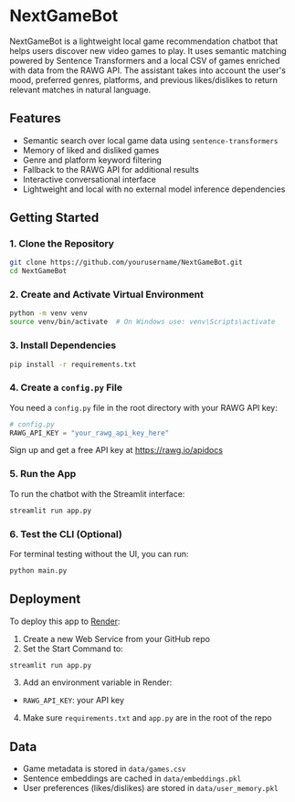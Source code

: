# NextGameBot

NextGameBot is a lightweight local game recommendation chatbot that helps users discover new video games to play. It uses semantic matching powered by Sentence Transformers and a local CSV of games enriched with data from the RAWG API. The assistant takes into account the user's mood, preferred genres, platforms, and previous likes/dislikes to return relevant matches in natural language.

## Features

- Semantic search over local game data using `sentence-transformers`
- Memory of liked and disliked games
- Genre and platform keyword filtering
- Fallback to the RAWG API for additional results
- Interactive conversational interface
- Lightweight and local with no external model inference dependencies

## Getting Started

### 1. Clone the Repository

```bash
git clone https://github.com/yourusername/NextGameBot.git
cd NextGameBot
```

### 2. Create and Activate Virtual Environment

```bash
python -m venv venv
source venv/bin/activate  # On Windows use: venv\Scripts\activate
```

### 3. Install Dependencies

```bash
pip install -r requirements.txt
```

### 4. Create a `config.py` File

You need a `config.py` file in the root directory with your RAWG API key:

```python
# config.py
RAWG_API_KEY = "your_rawg_api_key_here"
```

Sign up and get a free API key at https://rawg.io/apidocs

### 5. Run the App

To run the chatbot with the Streamlit interface:

```bash
streamlit run app.py
```

### 6. Test the CLI (Optional)

For terminal testing without the UI, you can run:

```bash
python main.py
```

## Deployment

To deploy this app to [Render](https://render.com/):

1. Create a new Web Service from your GitHub repo
2. Set the Start Command to:

```bash
streamlit run app.py
```

3. Add an environment variable in Render:

- `RAWG_API_KEY`: your API key

4. Make sure `requirements.txt` and `app.py` are in the root of the repo

## Data

- Game metadata is stored in `data/games.csv`
- Sentence embeddings are cached in `data/embeddings.pkl`
- User preferences (likes/dislikes) are stored in `data/user_memory.pkl`
